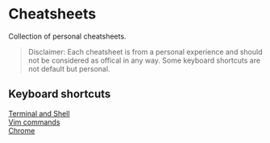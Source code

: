 # Cheatsheets
Collection of personal cheatsheets.

>Disclaimer: Each cheatsheet is from a personal experience and should not be considered as offical in any way. Some keyboard shortcuts are not default but personal.

## Keyboard shortcuts

[Terminal and Shell](./cmd-shortcuts.md)
<br/>
[Vim commands](./vim.md)
<br/>
[Chrome](./chrome.md)
